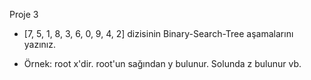 Proje 3

* [7, 5, 1, 8, 3, 6, 0, 9, 4, 2] dizisinin Binary-Search-Tree aşamalarını yazınız.

* Örnek: root x'dir. root'un sağından y bulunur. Solunda z bulunur vb.
